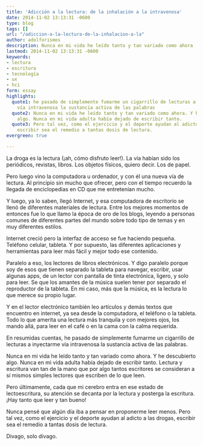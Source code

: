 ```yaml
---
title: 'Adicción a la lectura: de la inhalación a la intravenosa'
date: 2014-11-02 13:13:31 -0600
type: blog
tags: []
url: "/adiccion-a-la-lectura-de-la-inhalacion-a-la"
author: adolforismos
description: Nunca en mi vida he leído tanto y tan variado como ahora
lastmod: 2014-11-02 13:13:31 -0600
keywords:
- lectura
- escritura
- tecnología
- ux
- hci
form: essay
highlights:
  quote1: he pasado de simplemente fumarme un cigarrillo de lecturas a inyectarme
    vía intravenosa la sustancia activa de las palabras
  quote2: Nunca en mi vida he leído tanto y tan variado como ahora. Y he descubierto
    algo. Nunca en mi vida adulta había dejado de escribir tanto.
  quote3: Pero tal vez, como el ejercicio y el deporte ayudan al adicto a las drogas,
    escribir sea el remedio a tantas dosis de lectura.
evergreen: true

---
```

La droga es la lectura (¡ah, cómo disfruto leer!). La vía habían sido los periódicos, revistas, libros. Los objetos físicos, quiero decir. Los de papel.

Pero luego vino la computadora u ordenador, y con él una nueva vía de lectura. Al principio sin mucho que ofrecer, pero con el tiempo recuerdo la llegada de enciclopedias en CD que me entretenían mucho.

Y luego, ya lo saben, llegó Internet, y esa computadora de escritorio se llenó de diferentes materiales de lectura. Entre los mejores momentos de entonces fue lo que llamo la época de oro de los blogs, leyendo a personas comunes de diferentes partes del mundo sobre todo tipo de temas y en muy diferentes estilos.

Internet creció pero la interfaz de acceso se fue haciendo pequeña. Teléfono celular, tableta. Y por supuesto, las diferentes aplicaciones y herramientas para leer más fácil y mejor todo ese contenido.

Paralelo a eso, los lectores de libros electrónicos. Y digo paralelo porque soy de esos que tienen separado la tableta para navegar, escribir, usar algunas apps, de un lector con pantalla de tinta electrónica, ligero, y solo para leer. Se que los amantes de la música suelen tener por separado el reproductor de la tableta. En mi caso, más que la música, es la lectura lo que merece su propio lugar.

Y en el lector electrónico también leo artículos y demás textos que encuentro en internet, ya sea desde la computadora, el teléfono o la tableta. Todo lo que amerita una lectura más tranquila y con mejores ojos, los mando allá, para leer en el café o en la cama con la calma requerida.

En resumidas cuentas, he pasado de simplemente fumarme un cigarrillo de lecturas a inyectarme vía intravenosa la sustancia activa de las palabras.

Nunca en mi vida he leído tanto y tan variado como ahora. Y he descubierto algo. Nunca en mi vida adulta había dejado de escribir tanto. Lectura y escritura van tan de la mano que por algo tantos escritores se consideran a sí mismos simples lectores que escriben de lo que leen.

Pero últimamente, cada que mi cerebro entra en ese estado de lectoescritura, su atención se decanta por la lectura y posterga la escritura. ¡Hay tanto que leer y tan bueno!

Nunca pensé que algún día iba a pensar en proponerme leer menos. Pero tal vez, como el ejercicio y el deporte ayudan al adicto a las drogas, escribir sea el remedio a tantas dosis de lectura.

Divago, solo divago.
